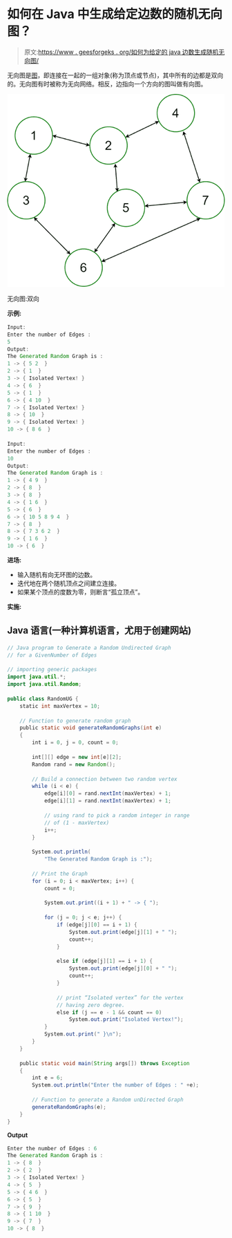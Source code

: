 # 如何在 Java 中生成给定边数的随机无向图？

> 原文:[https://www . geesforgeks . org/如何为给定的 java 边数生成随机无向图/](https://www.geeksforgeeks.org/how-to-generate-a-random-undirected-graph-for-a-given-number-of-edges-in-java/)

无向图是[图](https://www.geeksforgeeks.org/graph-and-its-representations/)，即连接在一起的一组对象(称为顶点或节点)，其中所有的边都是双向的。无向图有时被称为无向网络。相反，边指向一个方向的图叫做有向图。

![](img/bda6e36c5ee98be2d0b1b57c6ecdad28.png)

无向图:双向

**示例:**

```java
Input:
Enter the number of Edges :
5
Output:
The Generated Random Graph is :
1 -> { 5 2  }
2 -> { 1  }
3 -> { Isolated Vertex! }      
4 -> { 6  }
5 -> { 1  }
6 -> { 4 10  }
7 -> { Isolated Vertex! }      
8 -> { 10  }
9 -> { Isolated Vertex! }      
10 -> { 8 6  }

Input:
Enter the number of Edges :
10
Output:
The Generated Random Graph is :
1 -> { 4 9  }
2 -> { 8  }
3 -> { 8  }
4 -> { 1 6  }
5 -> { 6  }
6 -> { 10 5 8 9 4  }
7 -> { 8  }
8 -> { 7 3 6 2  }
9 -> { 1 6  }
10 -> { 6  }
```

**进场:**

*   输入随机有向无环图的边数。
*   迭代地在两个随机顶点之间建立连接。
*   如果某个顶点的度数为零，则断言“孤立顶点”。

**实施:**

## Java 语言(一种计算机语言，尤用于创建网站)

```java
// Java program to Generate a Random Undirected Graph
// for a GivenNumber of Edges

// importing generic packages
import java.util.*;
import java.util.Random;

public class RandomUG {
    static int maxVertex = 10;

    // Function to generate random graph
    public static void generateRandomGraphs(int e)
    {
        int i = 0, j = 0, count = 0;

        int[][] edge = new int[e][2];
        Random rand = new Random();

        // Build a connection between two random vertex
        while (i < e) {
            edge[i][0] = rand.nextInt(maxVertex) + 1;
            edge[i][1] = rand.nextInt(maxVertex) + 1;

            // using rand to pick a random integer in range
            // of (1 - maxVertex)
            i++;
        }

        System.out.println(
            "The Generated Random Graph is :");

        // Print the Graph
        for (i = 0; i < maxVertex; i++) {
            count = 0;

            System.out.print((i + 1) + " -> { ");

            for (j = 0; j < e; j++) {
                if (edge[j][0] == i + 1) {
                    System.out.print(edge[j][1] + " ");
                    count++;
                }

                else if (edge[j][1] == i + 1) {
                    System.out.print(edge[j][0] + " ");
                    count++;
                }

                // print “Isolated vertex” for the vertex
                // having zero degree.
                else if (j == e - 1 && count == 0)
                    System.out.print("Isolated Vertex!");
            }
            System.out.print(" }\n");
        }
    }

    public static void main(String args[]) throws Exception
    {
        int e = 6;
        System.out.println("Enter the number of Edges : " +e);

        // Function to generate a Random unDirected Graph
        generateRandomGraphs(e);
    }
}
```

**Output**

```java
Enter the number of Edges : 6
The Generated Random Graph is :
1 -> { 8  }
2 -> { 2  }
3 -> { Isolated Vertex! }
4 -> { 5  }
5 -> { 4 6  }
6 -> { 5  }
7 -> { 9  }
8 -> { 1 10  }
9 -> { 7  }
10 -> { 8  }
```